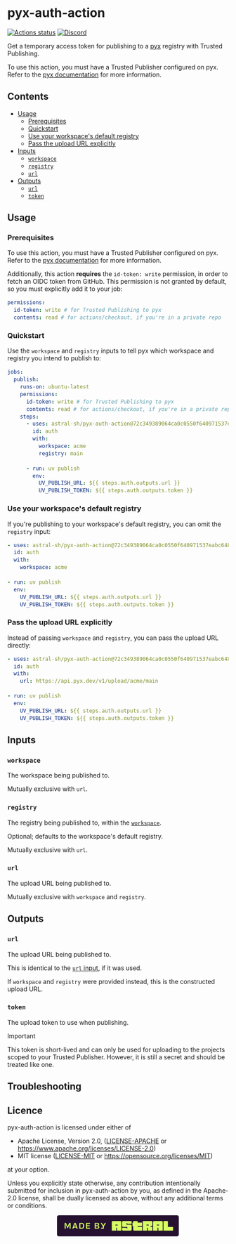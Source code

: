 # pyx-auth-action

[![Actions status](https://github.com/astral-sh/pyx-auth-action/actions/workflows/test.yml/badge.svg)](https://github.com/astral-sh/pyx-auth-action/actions)
[![Discord](https://img.shields.io/badge/Discord-%235865F2.svg?logo=discord&logoColor=white)](https://discord.gg/astral-sh)

Get a temporary access token for publishing to a [pyx](https://docs.pyx.dev)
registry with Trusted Publishing.

To use this action, you must have a Trusted Publisher configured on pyx.
Refer to the [pyx documentation](TODO) for more information.

## Contents

- [Usage](#usage)
  - [Prerequisites](#prerequisites)
  - [Quickstart](#quickstart)
  - [Use your workspace's default registry](#use-your-workspaces-default-registry)
  - [Pass the upload URL explicitly](#pass-the-upload-url-explicitly)
- [Inputs](#inputs)
  - [`workspace`](#workspace)
  - [`registry`](#registry)
  - [`url`](#url-input)
- [Outputs](#outputs)
  - [`url`](#url-output)
  - [`token`](#token)

## Usage

### Prerequisites

To use this action, you must have a Trusted Publisher configured on pyx.
Refer to the [pyx documentation](TODO) for more information.

Additionally, this action **requires** the `id-token: write` permission,
in order to fetch an OIDC token from GitHub. This permission is not
granted by default, so you must explicitly add it to your job:

```yaml
permissions:
  id-token: write # for Trusted Publishing to pyx
  contents: read # for actions/checkout, if you're in a private repo
```

### Quickstart

Use the `workspace` and `registry` inputs to tell pyx which workspace
and registry you intend to publish to:

```yaml
jobs:
  publish:
    runs-on: ubuntu-latest
    permissions:
      id-token: write # for Trusted Publishing to pyx
      contents: read # for actions/checkout, if you're in a private repo
    steps:
      - uses: astral-sh/pyx-auth-action@72c349389064ca0c0550f640971537eabc648de4 # v0.0.2
        id: auth
        with:
          workspace: acme
          registry: main

      - run: uv publish
        env:
          UV_PUBLISH_URL: ${{ steps.auth.outputs.url }}
          UV_PUBLISH_TOKEN: ${{ steps.auth.outputs.token }}
```

### Use your workspace's default registry

If you're publishing to your workspace's default registry, you can omit the
`registry` input:

```yaml
- uses: astral-sh/pyx-auth-action@72c349389064ca0c0550f640971537eabc648de4 # v0.0.2
  id: auth
  with:
    workspace: acme

- run: uv publish
  env:
    UV_PUBLISH_URL: ${{ steps.auth.outputs.url }}
    UV_PUBLISH_TOKEN: ${{ steps.auth.outputs.token }}
```

### Pass the upload URL explicitly

Instead of passing `workspace` and `registry`, you can pass the upload URL
directly:

```yaml
- uses: astral-sh/pyx-auth-action@72c349389064ca0c0550f640971537eabc648de4 # v0.0.2
  id: auth
  with:
    url: https://api.pyx.dev/v1/upload/acme/main

- run: uv publish
  env:
    UV_PUBLISH_URL: ${{ steps.auth.outputs.url }}
    UV_PUBLISH_TOKEN: ${{ steps.auth.outputs.token }}
```

## Inputs

### `workspace`

The workspace being published to.

Mutually exclusive with `url`.

### `registry`

The registry being published to, within the [`workspace`](#workspace).

Optional; defaults to the workspace's default registry.

Mutually exclusive with `url`.

### <a id="url-input"></a> `url`

The upload URL being published to.

Mutually exclusive with `workspace` and `registry`.

## Outputs

### <a id="url-output"></a> `url`

The upload URL being published to.

This is identical to the [`url` input](#url-input), if it was used.

If `workspace` and `registry` were provided instead, this is the constructed
upload URL.

### `token`

The upload token to use when publishing.

> [!IMPORTANT]
> This token is short-lived and can only be used for uploading to
> the projects scoped to your Trusted Publisher. However, it
> is still a secret and should be treated like one.

## Troubleshooting

## Licence

pyx-auth-action is licensed under either of

- Apache License, Version 2.0, ([LICENSE-APACHE](LICENSE-APACHE) or <https://www.apache.org/licenses/LICENSE-2.0>)
- MIT license ([LICENSE-MIT](LICENSE-MIT) or <https://opensource.org/licenses/MIT>)

at your option.

Unless you explicitly state otherwise, any contribution intentionally submitted
for inclusion in pyx-auth-action by you, as defined in the Apache-2.0 license, shall be
dually licensed as above, without any additional terms or conditions.

<div align="center">
  <a target="_blank" href="https://astral.sh" style="background:none">
    <img src="https://raw.githubusercontent.com/astral-sh/ruff/main/assets/svg/Astral.svg">
  </a>
</div>
